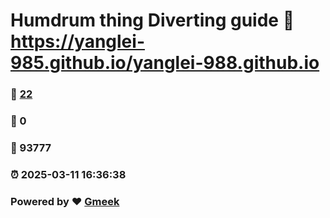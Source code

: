 # Humdrum thing Diverting guide :link: https://yanglei-985.github.io/yanglei-988.github.io 
### :page_facing_up: [22](https://yanglei-985.github.io/yanglei-988.github.io/tag.html) 
### :speech_balloon: 0 
### :hibiscus: 93777 
### :alarm_clock: 2025-03-11 16:36:38 
### Powered by :heart: [Gmeek](https://github.com/Meekdai/Gmeek)

